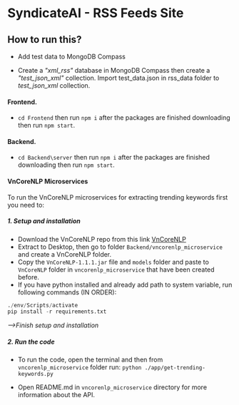 # SyndicateAI - RSS Feeds Site

## How to run this?
* Add test data to MongoDB Compass
- Create a *"xml_rss"* database in MongoDB Compass then create a *"test_json_xml"* collection. Import test_data.json in rss_data folder to *test_json_xml* collection.

#### Frontend.
- `cd Frontend` then run `npm i` after the packages are finished downloading then run `npm start`.

#### Backend.
- `cd Backend\server` then run `npm i` after the packages are finished downloading then run `npm start`.

#### VnCoreNLP Microservices
To run the VnCoreNLP microservices for extracting trending keywords first you need to:
##### 1. Setup and installation
- Download the VnCoreNLP repo from this link [VnCoreNLP](https://github.com/vncorenlp/VnCoreNLP)
- Extract to Desktop, then go to folder `Backend/vncorenlp_microservice` and create a VnCoreNLP folder.
- Copy the `VnCoreNLP-1.1.1.jar` file and `models` folder and paste to `VnCoreNLP` folder in `vncorenlp_microservice` that have been created before.
- If you have python installed and already add path to system variable, run following commands (IN ORDER):
```python -m venv env
./env/Scripts/activate
pip install -r requirements.txt
```
*-->Finish setup and installation*
##### 2. Run the code
- To run the code, open the terminal and then from `vncorenlp_microservice` folder run:
`python ./app/get-trending-keywords.py`

- Open README.md in `vncorenlp_microservice` directory for more information about the API.